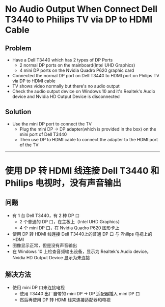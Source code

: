 # No Audio Output When Connect Dell T3440 to Philips TV via DP to HDMI Cable

## Problem
* Have a Dell T3440 which has 2 types of DP Ports
  * 2 normal DP ports on the mainboard(Intel UHD Graphics)
  * 4 mini DP ports on the Nvidia Quadro P620 graphic card
* Connected the normal DP port on Dell T3440 to HDMI port on Philips TV via DP to HDMI cable
* TV shows video normally but there's no audio output
* Check the audio output device on Windows 10 and it's Realtek's Audio device and Nvidia HD Output Device is disconnected

## Solution
* Use the mini DP port to connect the TV
  * Plug the mini DP -> DP adapter(which is provided in the box) on the mini port of Dell T3440
  * Then use DP to HDMI cable to connect the adapter to the HDMI port of the TV

-------------

# 使用 DP 转 HDMI 线连接 Dell T3440 和 Philips 电视时，没有声音输出

## 问题
* 有 1 台 Dell T3440，有 2 种 DP 口
  * 2 个普通的 DP 口，在主板上（Intel UHD Graphics）
  * 4 个 mini DP 口，在 Nvidia Quadro P620 图形卡上
* 使用 DP 转 HDMI 线连接 Dell T3440上的普通 DP 口 与 Philips 电视上的 HDMI
* 图像显示正常，但是没有声音输出
* 在 Windows 10 上检查音频输出设备，显示为 Realtek's Audio device，Nvidia HD Output Device 显示为未连接

## 解决方法
* 使用 mini DP 口来连接电视
  * 使用 T3440 出厂自带的 mini DP -> DP 适配器插入 mini DP 口
  * 然后再使用 DP 转 HDMI 线来连接适配器和电视
